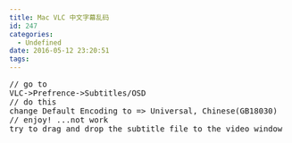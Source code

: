 ```yaml
---
title: Mac VLC 中文字幕乱码
id: 247
categories:
  - Undefined
date: 2016-05-12 23:20:51
tags:
---
```


<pre class="lang:default decode:true ">// go to
VLC-&gt;Prefrence-&gt;Subtitles/OSD
// do this
change Default Encoding to =&gt; Universal, Chinese(GB18030)
// enjoy! ...not work
try to drag and drop the subtitle file to the video window</pre>

&nbsp;